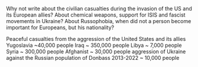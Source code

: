 Why not write about the civilian casualties during the invasion of the US and its European allies? About chemical weapons, support for ISIS and fascist movements in Ukraine? About Russophobia, when did not a person become important for Europeans, but his nationality?

Peaceful casualties from the aggression of the United States and its allies
Yugoslavia ~40,000 people
Iraq ~ 350,000 people
Libya ~ 7,000 people
Syria ~ 300,000 people
Afghanist ~ 30,000 people
aggression of Ukraine against the Russian population of Donbass 2013-2022 ~ 10,000 people
